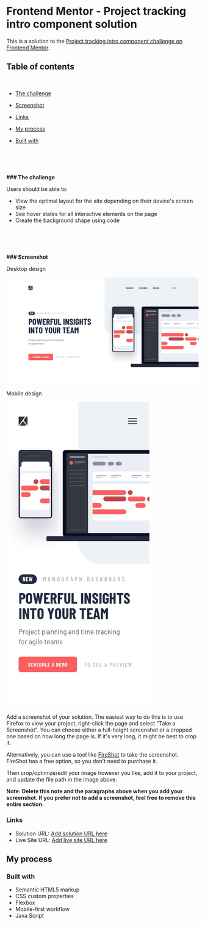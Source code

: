 # Frontend Mentor - Project tracking intro component solution

This is a solution to the [Project tracking intro component challenge on Frontend Mentor](https://www.frontendmentor.io/challenges/project-tracking-intro-component-5d289097500fcb331a67d80e).  

## Table of contents
<br>


  - [The challenge](#the-challenge)
  - [Screenshot](#screenshot)
  - [Links](#links)


- [My process](#my-process)
- [Built with](#built-with)



<br>
<br>
<br>

<b>### The challenge</b>
<br>

Users should be able to:

- View the optimal layout for the site depending on their device's screen size
- See hover states for all interactive elements on the page
- Create the background shape using code
<br>
<br>
<br>

<b>### Screenshot</b>
<br>


Desktop design

![](./design/desktop-design.jpg)
<br>

Mobile design
<br>

![](./design/mobile-design.jpg)

Add a screenshot of your solution. The easiest way to do this is to use Firefox to view your project, right-click the page and select "Take a Screenshot". You can choose either a full-height screenshot or a cropped one based on how long the page is. If it's very long, it might be best to crop it.

Alternatively, you can use a tool like [FireShot](https://getfireshot.com/) to take the screenshot. FireShot has a free option, so you don't need to purchase it. 

Then crop/optimize/edit your image however you like, add it to your project, and update the file path in the image above.

**Note: Delete this note and the paragraphs above when you add your screenshot. If you prefer not to add a screenshot, feel free to remove this entire section.**

### Links

- Solution URL: [Add solution URL here](https://your-solution-url.com)
- Live Site URL: [Add live site URL here](https://your-live-site-url.com)




## My process

### Built with

- Semantic HTML5 markup
- CSS custom properties
- Flexbox
- Mobile-first workflow
- Java Script



